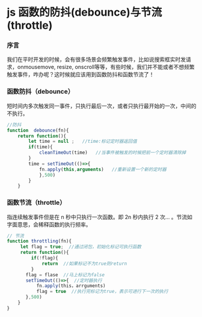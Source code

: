 # js 函数的防抖(debounce)与节流(throttle)
### 序言
我们在平时开发的时候，会有很多场景会频繁触发事件，比如说搜索框实时发请求，onmousemove, resize, onscroll等等，有些时候，我们并不能或者不想频繁触发事件，咋办呢？这时候就应该用到函数防抖和函数节流了！  
### 函数防抖（debounce）  
短时间内多次触发同一事件，只执行最后一次，或者只执行最开始的一次，中间的不执行。  
```javascript
//防抖
function  debounce(fn){
    return function(){
        let time = null ;   //time:标记定时器返回值
        if(time){
            cleanTimeOut(time)   //当事件被触发的时候把前一个定时器清除掉
        }
        time = setTimeOut(()=>{
            fn.apply(this,arguments)   //重新设置一个新的定时器
            },500)
        }
    }
```  
### 函数节流（throttle）  
指连续触发事件但是在 n 秒中只执行一次函数。即 2n 秒内执行 2 次... 。节流如字面意思，会稀释函数的执行频率。  
```javascript
// 节流
function throttling(fn){
     let flag = true;  //通过闭包，初始化标记可执行函数
     return function(){  
         if(!flag){
             return  //如果标记不为true则return
         }
       flag = flase  //马上标记为false
       setTimeOut(()=>{  //定时器执行
           fn.apply(this，arrguments)
           flag = true  //执行完标记为true，表示可进行下一次的执行
       },500) 
    }
}
```  
 


